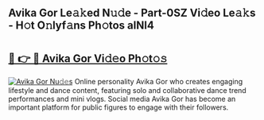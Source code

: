 ## Avika Gor Le𝚊𝚔ed N𝚞𝚍e - Part-0SZ Vi𝚍eo Le𝚊𝚔s - H𝚘t O𝚗lyf𝚊ns Ph𝚘tos alNl4

# <h2><a href="http://hf7kvo.feru.top/?c=Avika+Gor">🔗 👉 🔴 Avika Gor Vi𝚍𝚎o Ph𝚘t𝚘𝚜</a></h2>

[![Avika Gor Nu𝚍𝚎s](https://i.imgur.com/0TWrTi3.gif)](http://hf7kvo.feru.top/?c=Avika+Gor)
Online personality Avika Gor who creates engaging lifestyle and dance content, featuring solo and collaborative dance trend performances and mini vlogs. Social media Avika Gor has become an important platform for public figures to engage with their followers. 

